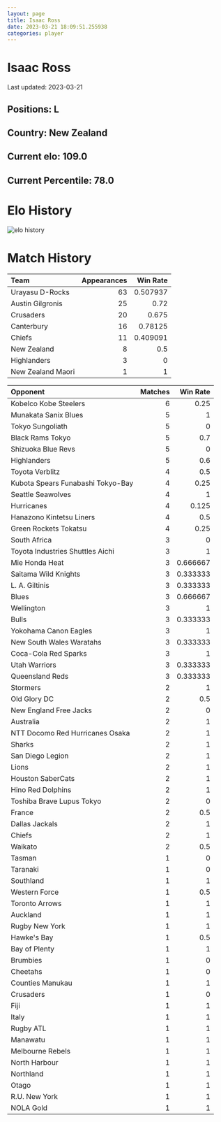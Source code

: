 ```yaml
---  
layout: page  
title: Isaac Ross  
date: 2023-03-21 18:09:51.255938  
categories: player  
---
```

# Isaac Ross


Last updated: 2023-03-21
## Positions: L

## Country: New Zealand

## Current elo: 109.0

## Current Percentile: 78.0

# Elo History


![elo history](history_IsaacRoss.png)
# Match History


| Team              |   Appearances |   Win Rate |
|:------------------|--------------:|-----------:|
| Urayasu D-Rocks   |            63 |   0.507937 |
| Austin Gilgronis  |            25 |   0.72     |
| Crusaders         |            20 |   0.675    |
| Canterbury        |            16 |   0.78125  |
| Chiefs            |            11 |   0.409091 |
| New Zealand       |             8 |   0.5      |
| Highlanders       |             3 |   0        |
| New Zealand Maori |             1 |   1        |

| Opponent                          |   Matches |   Win Rate |
|:----------------------------------|----------:|-----------:|
| Kobelco Kobe Steelers             |         6 |   0.25     |
| Munakata Sanix Blues              |         5 |   1        |
| Tokyo Sungoliath                  |         5 |   0        |
| Black Rams Tokyo                  |         5 |   0.7      |
| Shizuoka Blue Revs                |         5 |   0        |
| Highlanders                       |         5 |   0.6      |
| Toyota Verblitz                   |         4 |   0.5      |
| Kubota Spears Funabashi Tokyo-Bay |         4 |   0.25     |
| Seattle Seawolves                 |         4 |   1        |
| Hurricanes                        |         4 |   0.125    |
| Hanazono Kintetsu Liners          |         4 |   0.5      |
| Green Rockets Tokatsu             |         4 |   0.25     |
| South Africa                      |         3 |   0        |
| Toyota Industries Shuttles Aichi  |         3 |   1        |
| Mie Honda Heat                    |         3 |   0.666667 |
| Saitama Wild Knights              |         3 |   0.333333 |
| L. A. Giltinis                    |         3 |   0.333333 |
| Blues                             |         3 |   0.666667 |
| Wellington                        |         3 |   1        |
| Bulls                             |         3 |   0.333333 |
| Yokohama Canon Eagles             |         3 |   1        |
| New South Wales Waratahs          |         3 |   0.333333 |
| Coca-Cola Red Sparks              |         3 |   1        |
| Utah Warriors                     |         3 |   0.333333 |
| Queensland Reds                   |         3 |   0.333333 |
| Stormers                          |         2 |   1        |
| Old Glory DC                      |         2 |   0.5      |
| New England Free Jacks            |         2 |   0        |
| Australia                         |         2 |   1        |
| NTT Docomo Red Hurricanes Osaka   |         2 |   1        |
| Sharks                            |         2 |   1        |
| San Diego Legion                  |         2 |   1        |
| Lions                             |         2 |   1        |
| Houston SaberCats                 |         2 |   1        |
| Hino Red Dolphins                 |         2 |   1        |
| Toshiba Brave Lupus Tokyo         |         2 |   0        |
| France                            |         2 |   0.5      |
| Dallas Jackals                    |         2 |   1        |
| Chiefs                            |         2 |   1        |
| Waikato                           |         2 |   0.5      |
| Tasman                            |         1 |   0        |
| Taranaki                          |         1 |   0        |
| Southland                         |         1 |   1        |
| Western Force                     |         1 |   0.5      |
| Toronto Arrows                    |         1 |   1        |
| Auckland                          |         1 |   1        |
| Rugby New York                    |         1 |   1        |
| Hawke's Bay                       |         1 |   0.5      |
| Bay of Plenty                     |         1 |   1        |
| Brumbies                          |         1 |   0        |
| Cheetahs                          |         1 |   0        |
| Counties Manukau                  |         1 |   1        |
| Crusaders                         |         1 |   0        |
| Fiji                              |         1 |   1        |
| Italy                             |         1 |   1        |
| Rugby ATL                         |         1 |   1        |
| Manawatu                          |         1 |   1        |
| Melbourne Rebels                  |         1 |   1        |
| North Harbour                     |         1 |   1        |
| Northland                         |         1 |   1        |
| Otago                             |         1 |   1        |
| R.U. New York                     |         1 |   1        |
| NOLA Gold                         |         1 |   1        |